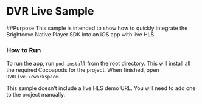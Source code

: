 DVR Live Sample
====================

##Purpose
This sample is intended to show how to quickly integrate the Brightcove Native Player SDK into an iOS app with live HLS.

### How to Run
To run the app, run `pod install` from the root directory. This will install all the required Cocoapods for the project. When finished, open `DVRLive.xcworkspace`.  

This sample doesn't include a live HLS demo URL. You will need to add one to the project manually.

